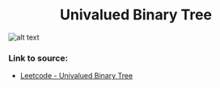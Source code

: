 <h1 align="center">Univalued Binary Tree</h1>

![alt text](https://images2.imgbox.com/8e/61/1FBjHHiG_o.png?raw=true)

### Link to source: 
- <a href="https://leetcode.com/problems/univalued-binary-tree/">Leetcode - Univalued Binary Tree</a>

